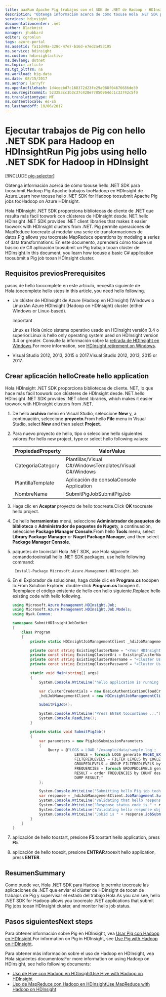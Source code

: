 ```yaml
---
title: aaaRun Apache Pig trabajos con el SDK de .NET de Hadoop - HDInsight de Azure | Documentos de Microsoft
description: "Obtenga información acerca de cómo toouse Hola .NET SDK para tooHadoop de trabajos de Hadoop toosubmit Pig en HDInsight."
services: hdinsight
documentationcenter: .net
author: Blackmist
manager: jhubbard
editor: cgronlun
tags: azure-portal
ms.assetid: fa11d49a-328c-47e7-b16d-e7ed2a453195
ms.service: hdinsight
ms.custom: hdinsightactive
ms.devlang: dotnet
ms.topic: article
ms.tgt_pltfrm: na
ms.workload: big-data
ms.date: 08/15/2017
ms.author: larryfr
ms.openlocfilehash: 1d4ceebd7c168372d23fe29a088f04676686de30
ms.sourcegitcommit: 523283cc1b3c37c428e77850964dc1c33742c5f0
ms.translationtype: MT
ms.contentlocale: es-ES
ms.lasthandoff: 10/06/2017
---
```

# <a name="run-pig-jobs-using-hello-net-sdk-for-hadoop-in-hdinsight"></a><span data-ttu-id="d6aa0-103">Ejecutar trabajos de Pig con hello .NET SDK para Hadoop en HDInsight</span><span class="sxs-lookup"><span data-stu-id="d6aa0-103">Run Pig jobs using hello .NET SDK for Hadoop in HDInsight</span></span>

[!INCLUDE [pig-selector](../../includes/hdinsight-selector-use-pig.md)]

<span data-ttu-id="d6aa0-104">Obtenga información acerca de cómo toouse hello .NET SDK para toosubmit Hadoop Pig Apache trabajos tooHadoop en HDInsight de Azure.</span><span class="sxs-lookup"><span data-stu-id="d6aa0-104">Learn how toouse hello .NET SDK for Hadoop toosubmit Apache Pig jobs tooHadoop on Azure HDInsight.</span></span>

<span data-ttu-id="d6aa0-105">Hola HDInsight .NET SDK proporciona bibliotecas de cliente de .NET que resulta más fácil toowork con clústeres de HDInsight desde. NET.</span><span class="sxs-lookup"><span data-stu-id="d6aa0-105">hello HDInsight .NET SDK provides .NET client libraries that makes it easier toowork with HDInsight clusters from .NET.</span></span> <span data-ttu-id="d6aa0-106">Pig permite operaciones de MapReduce toocreate al modelar una serie de transformaciones de datos.</span><span class="sxs-lookup"><span data-stu-id="d6aa0-106">Pig allows you toocreate MapReduce operations by modeling a series of data transformations.</span></span> <span data-ttu-id="d6aa0-107">En este documento, aprenderá cómo toouse un básico de C# aplicación toosubmit un Pig trabajo tooan clúster de HDInsight.</span><span class="sxs-lookup"><span data-stu-id="d6aa0-107">In this document, you learn how toouse a basic C# application toosubmit a Pig job tooan HDInsight cluster.</span></span>

## <a name="prerequisites"></a><span data-ttu-id="d6aa0-108">Requisitos previos</span><span class="sxs-lookup"><span data-stu-id="d6aa0-108">Prerequisites</span></span>

<span data-ttu-id="d6aa0-109">pasos de hello toocomplete en este artículo, necesita siguiente de Hola.</span><span class="sxs-lookup"><span data-stu-id="d6aa0-109">toocomplete hello steps in this article, you need hello following.</span></span>

* <span data-ttu-id="d6aa0-110">Un clúster de HDInsight de Azure (Hadoop en HDInsight) (Windows o Linux)</span><span class="sxs-lookup"><span data-stu-id="d6aa0-110">An Azure HDInsight (Hadoop on HDInsight) cluster (either Windows or Linux-based).</span></span>

  > [!IMPORTANT]
  > <span data-ttu-id="d6aa0-111">Linux es Hola único sistema operativo usado en HDInsight versión 3.4 o superior.</span><span class="sxs-lookup"><span data-stu-id="d6aa0-111">Linux is hello only operating system used on HDInsight version 3.4 or greater.</span></span> <span data-ttu-id="d6aa0-112">Consulte la información sobre la [retirada de HDInsight en Windows](hdinsight-component-versioning.md#hdinsight-windows-retirement).</span><span class="sxs-lookup"><span data-stu-id="d6aa0-112">For more information, see [HDInsight retirement on Windows](hdinsight-component-versioning.md#hdinsight-windows-retirement).</span></span>

* <span data-ttu-id="d6aa0-113">Visual Studio 2012, 2013, 2015 o 2017.</span><span class="sxs-lookup"><span data-stu-id="d6aa0-113">Visual Studio 2012, 2013, 2015 or 2017.</span></span>

## <a name="create-hello-application"></a><span data-ttu-id="d6aa0-114">Crear aplicación hello</span><span class="sxs-lookup"><span data-stu-id="d6aa0-114">Create hello application</span></span>

<span data-ttu-id="d6aa0-115">Hola HDInsight .NET SDK proporciona bibliotecas de cliente. NET, lo que hace más fácil toowork con clústeres de HDInsight desde. NET.</span><span class="sxs-lookup"><span data-stu-id="d6aa0-115">hello HDInsight .NET SDK provides .NET client libraries, which makes it easier toowork with HDInsight clusters from .NET.</span></span>

1. <span data-ttu-id="d6aa0-116">De hello **archivo** menú en Visual Studio, seleccione **New** y, a continuación, seleccione **proyecto**.</span><span class="sxs-lookup"><span data-stu-id="d6aa0-116">From hello **File** menu in Visual Studio, select **New** and then select **Project**.</span></span>

2. <span data-ttu-id="d6aa0-117">Para nuevo proyecto de hello, tipo o seleccione hello siguientes valores:</span><span class="sxs-lookup"><span data-stu-id="d6aa0-117">For hello new project, type or select hello following values:</span></span>

   | <span data-ttu-id="d6aa0-118">Propiedad</span><span class="sxs-lookup"><span data-stu-id="d6aa0-118">Property</span></span> | <span data-ttu-id="d6aa0-119">Valor</span><span class="sxs-lookup"><span data-stu-id="d6aa0-119">Value</span></span> |
   | ------ | ------ |
   | <span data-ttu-id="d6aa0-120">Categoría</span><span class="sxs-lookup"><span data-stu-id="d6aa0-120">Category</span></span> | <span data-ttu-id="d6aa0-121">Plantillas/Visual C#/Windows</span><span class="sxs-lookup"><span data-stu-id="d6aa0-121">Templates/Visual C#/Windows</span></span> |
   | <span data-ttu-id="d6aa0-122">Plantilla</span><span class="sxs-lookup"><span data-stu-id="d6aa0-122">Template</span></span> | <span data-ttu-id="d6aa0-123">Aplicación de consola</span><span class="sxs-lookup"><span data-stu-id="d6aa0-123">Console Application</span></span> |
   | <span data-ttu-id="d6aa0-124">Nombre</span><span class="sxs-lookup"><span data-stu-id="d6aa0-124">Name</span></span> | <span data-ttu-id="d6aa0-125">SubmitPigJob</span><span class="sxs-lookup"><span data-stu-id="d6aa0-125">SubmitPigJob</span></span> |

3. <span data-ttu-id="d6aa0-126">Haga clic en **Aceptar** proyecto de hello toocreate.</span><span class="sxs-lookup"><span data-stu-id="d6aa0-126">Click **OK** toocreate hello project.</span></span>

4. <span data-ttu-id="d6aa0-127">De hello **herramientas** menú, seleccione **Administrador de paquetes de biblioteca** o **Administrador de paquetes de Nuget**y, a continuación, seleccione **Package Manager Console**.</span><span class="sxs-lookup"><span data-stu-id="d6aa0-127">From hello **Tools** menu, select **Library Package Manager** or **Nuget Package Manager**, and then select **Package Manager Console**.</span></span>

5. <span data-ttu-id="d6aa0-128">paquetes de tooinstall Hola .NET SDK, use Hola siguiente comando:</span><span class="sxs-lookup"><span data-stu-id="d6aa0-128">tooinstall hello .NET SDK packages, use hello following command:</span></span>

        Install-Package Microsoft.Azure.Management.HDInsight.Job

6. <span data-ttu-id="d6aa0-129">En el Explorador de soluciones, haga doble clic en **Program.cs** tooopen lo.</span><span class="sxs-lookup"><span data-stu-id="d6aa0-129">From Solution Explorer, double-click **Program.cs** tooopen it.</span></span> <span data-ttu-id="d6aa0-130">Reemplace el código existente de hello con hello siguiente.</span><span class="sxs-lookup"><span data-stu-id="d6aa0-130">Replace hello existing code with hello following.</span></span>

    ```csharp
    using Microsoft.Azure.Management.HDInsight.Job;
    using Microsoft.Azure.Management.HDInsight.Job.Models;
    using Hyak.Common;

    namespace SubmitHDInsightJobDotNet
    {
        class Program
        {
            private static HDInsightJobManagementClient _hdiJobManagementClient;

            private const string ExistingClusterName = "<Your HDInsight Cluster Name>";
            private const string ExistingClusterUri = ExistingClusterName + ".azurehdinsight.net";
            private const string ExistingClusterUsername = "<Cluster Username>";
            private const string ExistingClusterPassword = "<Cluster User Password>";

            static void Main(string[] args)
            {
                System.Console.WriteLine("hello application is running ...");

                var clusterCredentials = new BasicAuthenticationCloudCredentials { Username = ExistingClusterUsername, Password = ExistingClusterPassword };
                _hdiJobManagementClient = new HDInsightJobManagementClient(ExistingClusterUri, clusterCredentials);

                SubmitPigJob();

                System.Console.WriteLine("Press ENTER toocontinue ...");
                System.Console.ReadLine();
            }

            private static void SubmitPigJob()
            {
                var parameters = new PigJobSubmissionParameters
                {
                    Query = @"LOGS = LOAD '/example/data/sample.log';
                                LEVELS = foreach LOGS generate REGEX_EXTRACT($0, '(TRACE|DEBUG|INFO|WARN|ERROR|FATAL)', 1)  as LOGLEVEL;
                                FILTEREDLEVELS = FILTER LEVELS by LOGLEVEL is not null;
                                GROUPEDLEVELS = GROUP FILTEREDLEVELS by LOGLEVEL;
                                FREQUENCIES = foreach GROUPEDLEVELS generate group as LOGLEVEL, COUNT(FILTEREDLEVELS.LOGLEVEL) as COUNT;
                                RESULT = order FREQUENCIES by COUNT desc;
                                DUMP RESULT;"
                };

                System.Console.WriteLine("Submitting hello Pig job toohello cluster...");
                var response = _hdiJobManagementClient.JobManagement.SubmitPigJob(parameters);
                System.Console.WriteLine("Validating that hello response is as expected...");
                System.Console.WriteLine("Response status code is " + response.StatusCode);
                System.Console.WriteLine("Validating hello response object...");
                System.Console.WriteLine("JobId is " + response.JobSubmissionJsonResponse.Id);
            }
        }
    }
    ```

7. <span data-ttu-id="d6aa0-131">aplicación de hello toostart, presione **F5**.</span><span class="sxs-lookup"><span data-stu-id="d6aa0-131">toostart hello application, press **F5**.</span></span>

8. <span data-ttu-id="d6aa0-132">aplicación de hello tooexit, presione **ENTRAR**.</span><span class="sxs-lookup"><span data-stu-id="d6aa0-132">tooexit hello application, press **ENTER**.</span></span>

## <a name="summary"></a><span data-ttu-id="d6aa0-133">Resumen</span><span class="sxs-lookup"><span data-stu-id="d6aa0-133">Summary</span></span>

<span data-ttu-id="d6aa0-134">Como puede ver, Hola .NET SDK para Hadoop le permite toocreate las aplicaciones de .NET que enviar el clúster de HDInsight de tooan de trabajos de Pig y supervisar el estado del trabajo Hola.</span><span class="sxs-lookup"><span data-stu-id="d6aa0-134">As you can see, hello .NET SDK for Hadoop allows you toocreate .NET applications that submit Pig jobs tooan HDInsight cluster, and monitor hello job status.</span></span>

## <a name="next-steps"></a><span data-ttu-id="d6aa0-135">Pasos siguientes</span><span class="sxs-lookup"><span data-stu-id="d6aa0-135">Next steps</span></span>

<span data-ttu-id="d6aa0-136">Para obtener información sobre Pig en HDInsight, vea [Usar Pig con Hadoop en HDInsight](hdinsight-use-pig.md).</span><span class="sxs-lookup"><span data-stu-id="d6aa0-136">For information on Pig in HDInsight, see [Use Pig with Hadoop on HDInsight](hdinsight-use-pig.md).</span></span>

<span data-ttu-id="d6aa0-137">Para obtener más información sobre el uso de Hadoop en HDInsight, vea Hola siguientes documentos:</span><span class="sxs-lookup"><span data-stu-id="d6aa0-137">For more information on using Hadoop on HDInsight, see hello following documents:</span></span>

* [<span data-ttu-id="d6aa0-138">Uso de Hive con Hadoop en HDInsight</span><span class="sxs-lookup"><span data-stu-id="d6aa0-138">Use Hive with Hadoop on HDInsight</span></span>](hdinsight-use-hive.md)
* [<span data-ttu-id="d6aa0-139">Uso de MapReduce con Hadoop en HDInsight</span><span class="sxs-lookup"><span data-stu-id="d6aa0-139">Use MapReduce with Hadoop on HDInsight</span></span>](hdinsight-use-mapreduce.md)

[preview-portal]: https://portal.azure.com/
